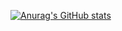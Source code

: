 [![Anurag's GitHub stats](https://github-readme-stats.vercel.app/api?username=tungthien408)](https://github.com/anuraghazra/github-readme-stats)
